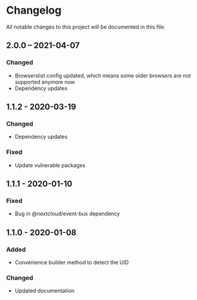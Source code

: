 # Changelog

All notable changes to this project will be documented in this file.

## 2.0.0 – 2021-04-07
### Changed
- Browserslist config updated, which means some older browsers are not supported anymore now
- Dependency updates

## 1.1.2 - 2020-03-19
### Changed
- Dependency updates
### Fixed
- Update vulnerable packages

## 1.1.1 - 2020-01-10
### Fixed
- Bug in @nextcloud/event-bus dependency

## 1.1.0 - 2020-01-08
### Added
- Convenience builder method to detect the UID
### Changed
- Updated documentation
